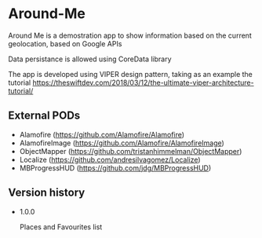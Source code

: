 # Around-Me

Around Me is a demostration app to show information based on the current geolocation, based on Google APIs

Data persistance is allowed using CoreData library

The app is developed using VIPER design pattern, taking as an example the tutorial https://theswiftdev.com/2018/03/12/the-ultimate-viper-architecture-tutorial/

## External PODs

* Alamofire (https://github.com/Alamofire/Alamofire)
* AlamofireImage (https://github.com/Alamofire/AlamofireImage)
* ObjectMapper (https://github.com/tristanhimmelman/ObjectMapper)
* Localize (https://github.com/andresilvagomez/Localize)
* MBProgressHUD (https://github.com/jdg/MBProgressHUD)

## Version history

* 1.0.0

    Places and Favourites list    
